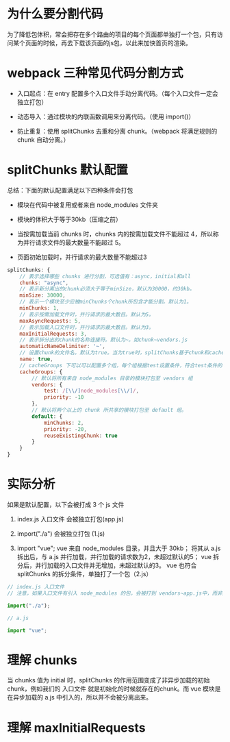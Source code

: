 # 为什么要分割代码

为了降低包体积，常会把存在多个路由的项目的每个页面都单独打一个包，只有访问某个页面的时候，再去下载该页面的js包，以此来加快首页的渲染。


# webpack 三种常见代码分割方式

- 入口起点：在 entry 配置多个入口文件手动分离代码。（每个入口文件一定会独立打包）

- 动态导入：通过模块的内联函数调用来分离代码。（使用 import()）

- 防止重复：使用 splitChunks 去重和分离 chunk。（webpack 将满足规则的 chunk 自动分离。）



# splitChunks 默认配置

总结：下面的默认配置满足以下四种条件会打包

- 模块在代码中被复用或者来自 node_modules 文件夹

- 模块的体积大于等于30kb（压缩之前）

- 当按需加载当前 chunks 时，chunks 内的按需加载文件不能超过 4，所以称为并行请求文件的最大数量不能超过 5。

- 页面初始加载时，并行请求的最大数量不能超过3

```js
splitChunks: {
    // 表示选择哪些 chunks 进行分割，可选值有：async，initial和all
    chunks: "async",
    // 表示新分离出的chunk必须大于等于minSize，默认为30000，约30kb。
    minSize: 30000,
    // 表示一个模块至少应被minChunks个chunk所包含才能分割。默认为1。
    minChunks: 1,
    // 表示按需加载文件时，并行请求的最大数目。默认为5。
    maxAsyncRequests: 5,
    // 表示加载入口文件时，并行请求的最大数目。默认为3。
    maxInitialRequests: 3,
    // 表示拆分出的chunk的名称连接符。默认为~。如chunk~vendors.js
    automaticNameDelimiter: '~',
    // 设置chunk的文件名。默认为true。当为true时，splitChunks基于chunk和cacheGroups的key自动命名。
    name: true,
    // cacheGroups 下可以可以配置多个组，每个组根据test设置条件，符合test条件的模块，就分配到该组。模块可以被多个组引用，但最终会根据 priority 来决定打包到哪个组中。
    cacheGroups: {
        // 默认将所有来自 node_modules 目录的模块打包至 vendors 组
        vendors: {
            test: /[\\/]node_modules[\\/]/,
            priority: -10
        },
        // 默认将两个以上的 chunk 所共享的模块打包至 default 组。
        default: {
            minChunks: 2,
            priority: -20,
            reuseExistingChunk: true
        }
    }
}
```

# 实际分析

如果是默认配置，以下会被打成 3 个 js 文件

1. index.js 入口文件 会被独立打包(app.js)

2. import("./a") 会被独立打包 (1.js)

3. import "vue"; vue 来自 node_modules 目录，并且大于 30kb；
   将其从 a.js 拆出后，与 a.js 并行加载，并行加载的请求数为2，未超过默认的5；
   vue 拆分后，并行加载的入口文件并无增加，未超过默认的3。
   vue 也符合 splitChunks 的拆分条件，单独打了一个包（2.js）


```js
// index.js 入口文件
// 注意，如果入口文件有引入 node_modules 的包，会被打到 vendors~app.js中，而非入口文件引入 node_modules 的包，会独立命名打包。

import("./a");

```

```js
// a.js

import "vue";

```

# 理解 chunks

当 chunks 值为 initial 时，splitChunks 的作用范围变成了非异步加载的初始 chunk，例如我们的 入口文件 就是初始化的时候就存在的chunk。而 vue 模块是在异步加载的 a.js 中引入的，所以并不会被分离出来。



# 理解 maxInitialRequests